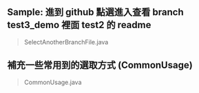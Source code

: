 
## Sample: 進到 github 點選進入查看 branch test3_demo 裡面 test2 的 readme
> SelectAnotherBranchFile.java

## 補充一些常用到的選取方式 (CommonUsage)
> CommonUsage.java
